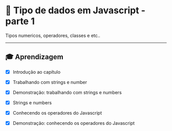 # 🤯 Tipo de dados em Javascript - parte 1
Tipos numericos, operadores, classes e etc..

----

## 🎓 Aprendizagem

- [x] Introdução ao capítulo
- [x] Trabalhando com strings e number
- [x] Demonstração: trabalhando com strings e numbers
- [x] Strings e numbers
- [x] Conhecendo os operadores do Javascript
- [x] Demonstração: conhecendo os operadores do Javascript

